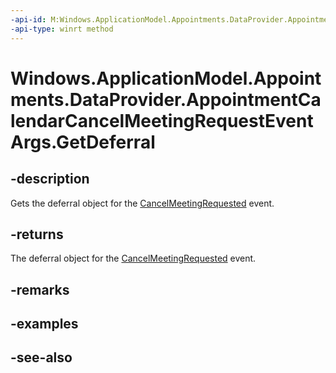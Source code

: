 ----api-id: M:Windows.ApplicationModel.Appointments.DataProvider.AppointmentCalendarCancelMeetingRequestEventArgs.GetDeferral
-api-type: winrt method
---<!-- Method syntaxpublic Windows.Foundation.Deferral GetDeferral()--># Windows.ApplicationModel.Appointments.DataProvider.AppointmentCalendarCancelMeetingRequestEventArgs.GetDeferral## -descriptionGets the deferral object for the [CancelMeetingRequested](appointmentdataproviderconnection_cancelmeetingrequested.md) event.## -returnsThe deferral object for the [CancelMeetingRequested](appointmentdataproviderconnection_cancelmeetingrequested.md) event.## -remarks## -examples## -see-also